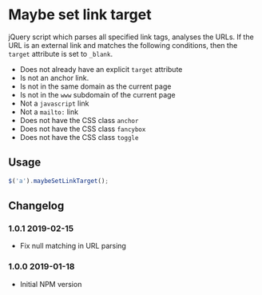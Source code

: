 # Maybe set link target

jQuery script which parses all specified link tags, analyses the URLs. If the URL is an external link and matches the following conditions, then the `target` attribute is set to `_blank`.

* Does not already have an explicit `target` attribute
* Is not an anchor link.
* Is not in the same domain as the current page
* Is not in the `www` subdomain of the current page
* Not a `javascript` link
* Not a `mailto:` link
* Does not have the CSS class `anchor`
* Does not have the CSS class `fancybox`
* Does not have the CSS class `toggle`

## Usage

```javascript
$('a').maybeSetLinkTarget();
```

## Changelog

### 1.0.1 2019-02-15

* Fix null matching in URL parsing

### 1.0.0 2019-01-18

* Initial NPM version